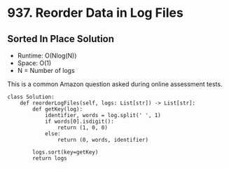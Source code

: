 # 937. Reorder Data in Log Files

## Sorted In Place Solution
- Runtime: O(Nlog(N))
- Space: O(1)
- N = Number of logs

This is a common Amazon question asked during online assessment tests.

```
class Solution:
    def reorderLogFiles(self, logs: List[str]) -> List[str]:
        def getKey(log):
            identifier, words = log.split(' ', 1)
            if words[0].isdigit():
                return (1, 0, 0)
            else:
                return (0, words, identifier)
        
        logs.sort(key=getKey)
        return logs
```
